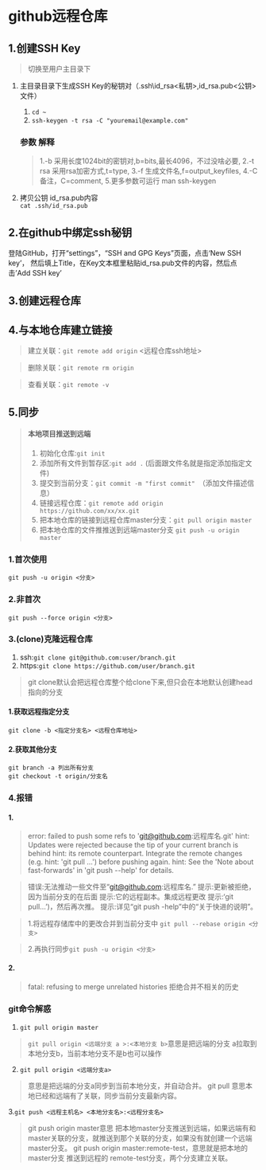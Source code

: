 # github远程仓库

## 1.创建SSH Key

> 切换至用户主目录下

1. 主目录目录下生成SSH Key的秘钥对（.ssh\id_rsa<私钥>,id_rsa.pub<公钥>文件）
   1.  `cd ~`
   2.  `ssh-keygen -t rsa -C "youremail@example.com"`

   ### 参数  解释
   >1.-b 采用长度1024bit的密钥对,b=bits,最长4096，不过没啥必要,
   >2.-t rsa  采用rsa加密方式,t=type,
   >3.-f 生成文件名,f=output_keyfiles,
   >4.-C 备注，C=comment,
   >5.更多参数可运行 man ssh-keygen

2. 拷贝公钥 id_rsa.pub内容\
    `cat .ssh/id_rsa.pub`
## 2.在github中绑定ssh秘钥

登陆GitHub，打开“settings”，“SSH and GPG Keys”页面，点击‘New SSH key’， 然后填上Title，在Key文本框里粘贴id_rsa.pub文件的内容，然后点击’Add SSH key’

## 3.创建远程仓库

## 4.与本地仓库建立链接
 
> 建立关联：`git remote add origin` <远程仓库ssh地址>

> 删除关联：`git remote rm origin`

> 查看关联：`git remote -v`

## 5.同步

> #### 本地项目推送到远端
> 1. 初始化仓库:`git init`
> 2. 添加所有文件到暂存区:`git add .` (后面跟文件名就是指定添加指定文件)
> 3. 提交到当前分支：`git commit -m "first commit" `（添加文件描述信息）
> 4. 链接远程仓库：`git remote add origin  https://github.com/xx/xx.git`
> 5. 把本地仓库的链接到远程仓库master分支：`git pull origin master`
> 6. 把本地仓库的文件推推送到远端master分支 `git push -u origin master`

### 1.首次使用

    git push -u origin <分支>

### 2.非首次

    git push --force origin <分支>

### 3.(clone)克隆远程仓库

1. ssh:`git clone git@github.com:user/branch.git` 
2. https:`git clone https://github.com/user/branch.git` 

> git clone默认会把远程仓库整个给clone下来,但只会在本地默认创建head指向的分支

#### 1.获取远程指定分支

    git clone -b <指定分支名> <远程仓库地址>

#### 2.获取其他分支

    git branch -a 列出所有分支
    git checkout -t origin/分支名

### 4.报错

#### 1.

> error: failed to push some refs to 'git@github.com:远程库名.git' hint: Updates were rejected because the tip of your current branch is behind hint: its remote counterpart. Integrate the remote changes (e.g. hint: 'git pull ...') before pushing again. hint: See the 'Note about fast-forwards' in 'git push --help' for details.

> 错误:无法推动一些文件至“git@github.com:远程库名.” 提示:更新被拒绝，因为当前分支的在后面 提示:它的远程副本。集成远程更改 提示:‘git pull…’)，然后再次推。 提示:详见“git push -help”中的“关于快进的说明”。

> 1.将远程存储库中的更改合并到当前分支中 `git pull --rebase origin <分支>`

> 2.再执行同步`git push -u origin <分支>`

#### 2.

> fatal: refusing to merge unrelated histories
> 拒绝合并不相关的历史

### git命令解惑

1. `git pull origin master`

> `git pull origin <远端分支 a >:<本地分支 b>`意思是把远端的分支 a拉取到本地分支b，当前本地分支不是b也可以操作

2. `git pull origin <远端分支a>`

> 意思是把远端的分支a同步到当前本地分支，并自动合并。 git pull 意思本地已经和远端有了关联，同步当前分支最新内容。

3.`git push <远程主机名> <本地分支名>:<远程分支名>`
> git push origin master意思 把本地master分支推送到远端，如果远端有和master关联的分支，就推送到那个关联的分支，如果没有就创建一个远端master分支。 git push origin master:remote-test，意思就是把本地的 master分支 推送到远程的 remote-test分支，两个分支建立关联。

